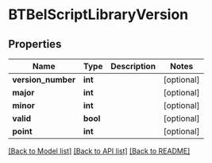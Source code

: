 # BTBelScriptLibraryVersion

## Properties
Name | Type | Description | Notes
------------ | ------------- | ------------- | -------------
**version_number** | **int** |  | [optional] 
**major** | **int** |  | [optional] 
**minor** | **int** |  | [optional] 
**valid** | **bool** |  | [optional] 
**point** | **int** |  | [optional] 

[[Back to Model list]](../README.md#documentation-for-models) [[Back to API list]](../README.md#documentation-for-api-endpoints) [[Back to README]](../README.md)


